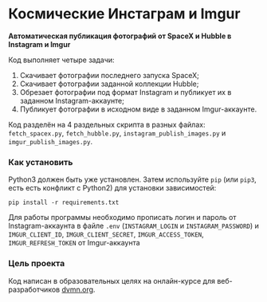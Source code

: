 # Космические Инстаграм и Imgur
__Автоматическая публикация фотографий от SpaceX и Hubble в Instagram и Imgur__

Код выполняет четыре задачи:
1) Скачивает фотографии последнего запуска SpaceX;
2) Скачивает фотографии заданной коллекции Hubble;
3) Обрезает фотографии под формат Instagram и публикует их в заданном Instagram-аккаунте;
4) Публикует фотографии в исходном виде в заданном Imgur-аккаунте.

Код разделён на 4 раздельных скрипта в разных файлах: `fetch_spacex.py`, `fetch_hubble.py`, `instagram_publish_images.py` и `imgur_publish_images.py`.

### Как установить

Python3 должен быть уже установлен. 
Затем используйте `pip` (или `pip3`, есть есть конфликт с Python2) для установки зависимостей:
```
pip install -r requirements.txt
```

Для работы программы необходимо прописать логин и пароль от Instagram-аккаунта в файле `.env` (`INSTAGRAM_LOGIN` и `INSTAGRAM_PASSWORD`) и `IMGUR_CLIENT_ID`, `IMGUR_CLIENT_SECRET`, `IMGUR_ACCESS_TOKEN`, `IMGUR_REFRESH_TOKEN` от Imgur-аккаунта

### Цель проекта

Код написан в образовательных целях на онлайн-курсе для веб-разработчиков [dvmn.org](https://dvmn.org/).
